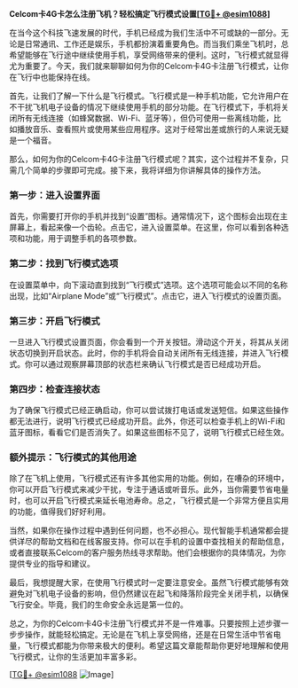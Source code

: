 **Celcom卡4G卡怎么注册飞机？轻松搞定飞行模式设置[[TG💪+ @esim1088](https://t.me/s/esim1088)]**

在当今这个科技飞速发展的时代，手机已经成为我们生活中不可或缺的一部分。无论是日常通讯、工作还是娱乐，手机都扮演着重要角色。而当我们乘坐飞机时，总希望能够在飞行途中继续使用手机，享受网络带来的便利。这时，飞行模式就显得尤为重要了。今天，我们就来聊聊如何为你的Celcom卡4G卡注册飞行模式，让你在飞行中也能保持在线。

首先，让我们了解一下什么是飞行模式。飞行模式是一种手机功能，它允许用户在不干扰飞机电子设备的情况下继续使用手机的部分功能。在飞行模式下，手机将关闭所有无线连接（如蜂窝数据、Wi-Fi、蓝牙等），但仍可使用一些离线功能，比如播放音乐、查看照片或使用某些应用程序。这对于经常出差或旅行的人来说无疑是一个福音。

那么，如何为你的Celcom卡4G卡注册飞行模式呢？其实，这个过程并不复杂，只需几个简单的步骤即可完成。接下来，我将详细为你讲解具体的操作方法。

### 第一步：进入设置界面

首先，你需要打开你的手机并找到“设置”图标。通常情况下，这个图标会出现在主屏幕上，看起来像一个齿轮。点击它，进入设置菜单。在这里，你可以看到各种选项和功能，用于调整手机的各项参数。

### 第二步：找到飞行模式选项

在设置菜单中，向下滚动直到找到“飞行模式”选项。这个选项可能会以不同的名称出现，比如“Airplane Mode”或“飞行模式”。点击它，进入飞行模式的设置页面。

### 第三步：开启飞行模式

一旦进入飞行模式设置页面，你会看到一个开关按钮。滑动这个开关，将其从关闭状态切换到开启状态。此时，你的手机将会自动关闭所有无线连接，并进入飞行模式。你可以通过观察屏幕顶部的状态栏来确认飞行模式是否已经成功开启。

### 第四步：检查连接状态

为了确保飞行模式已经正确启动，你可以尝试拨打电话或发送短信。如果这些操作都无法进行，说明飞行模式已经成功开启。此外，你还可以检查手机上的Wi-Fi和蓝牙图标，看看它们是否消失了。如果这些图标不见了，说明飞行模式已经生效。

### 额外提示：飞行模式的其他用途

除了在飞机上使用，飞行模式还有许多其他实用的功能。例如，在嘈杂的环境中，你可以开启飞行模式来减少干扰，专注于通话或听音乐。此外，当你需要节省电量时，也可以开启飞行模式来延长电池寿命。总之，飞行模式是一个非常方便且实用的功能，值得我们好好利用。

当然，如果你在操作过程中遇到任何问题，也不必担心。现代智能手机通常都会提供详尽的帮助文档和在线客服支持。你可以在手机的设置中查找相关的帮助信息，或者直接联系Celcom的客户服务热线寻求帮助。他们会根据你的具体情况，为你提供专业的指导和建议。

最后，我想提醒大家，在使用飞行模式时一定要注意安全。虽然飞行模式能够有效避免对飞机电子设备的影响，但仍然建议在起飞和降落阶段完全关闭手机，以确保飞行安全。毕竟，我们的生命安全永远是第一位的。

总之，为你的Celcom卡4G卡注册飞行模式并不是一件难事。只要按照上述步骤一步步操作，就能轻松搞定。无论是在飞机上享受网络，还是在日常生活中节省电量，飞行模式都能为你带来极大的便利。希望这篇文章能帮助你更好地理解和使用飞行模式，让你的生活更加丰富多彩。

[[TG💪+ @esim1088](https://t.me/s/esim1088) ![Image](https://i.postimg.cc/4NQfJmqS/Snipaste-2025-05-13-00-14-12.png)]